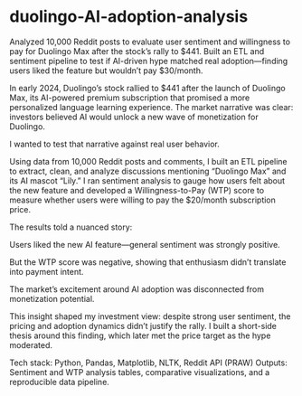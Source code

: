 # duolingo-AI-adoption-analysis
Analyzed 10,000 Reddit posts to evaluate user sentiment and willingness to pay for Duolingo Max after the stock’s rally to $441. Built an ETL and sentiment pipeline to test if AI-driven hype matched real adoption—finding users liked the feature but wouldn’t pay $30/month.


In early 2024, Duolingo’s stock rallied to $441 after the launch of Duolingo Max, its AI-powered premium subscription that promised a more personalized language learning experience. The market narrative was clear: investors believed AI would unlock a new wave of monetization for Duolingo.

I wanted to test that narrative against real user behavior.

Using data from 10,000 Reddit posts and comments, I built an ETL pipeline to extract, clean, and analyze discussions mentioning “Duolingo Max” and its AI mascot “Lily.” I ran sentiment analysis to gauge how users felt about the new feature and developed a Willingness-to-Pay (WTP) score to measure whether users were willing to pay the $20/month subscription price.

The results told a nuanced story:

Users liked the new AI feature—general sentiment was strongly positive.

But the WTP score was negative, showing that enthusiasm didn’t translate into payment intent.

The market’s excitement around AI adoption was disconnected from monetization potential.

This insight shaped my investment view: despite strong user sentiment, the pricing and adoption dynamics didn’t justify the rally. I built a short-side thesis around this finding, which later met the price target as the hype moderated.

Tech stack: Python, Pandas, Matplotlib, NLTK, Reddit API (PRAW)
Outputs: Sentiment and WTP analysis tables, comparative visualizations, and a reproducible data pipeline.
